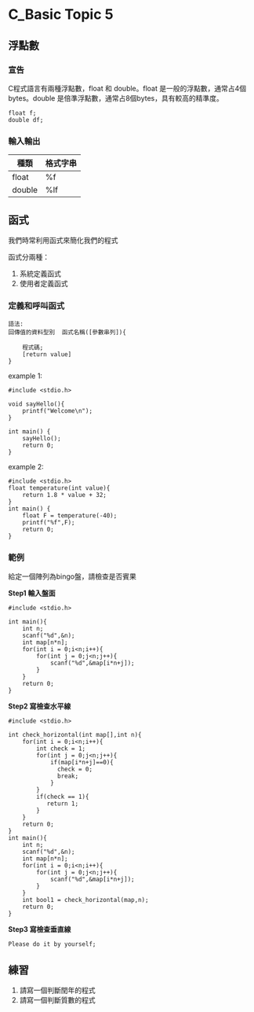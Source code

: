 # C_Basic Topic 5

## 浮點數

### 宣告

C程式語言有兩種浮點數，float 和 double。float 是一般的浮點數，通常占4個bytes。double 是倍準浮點數，通常占8個bytes，具有較高的精準度。

```
float f;
double df;
```

### 輸入輸出



| 種類| 格式字串 | 
| -------- | -------- | 
| float    | %f     | 
|double|%lf|

## 函式

我們時常利用函式來簡化我們的程式

函式分兩種：

1. 系統定義函式
2. 使用者定義函式

### 定義和呼叫函式

```
語法:
回傳值的資料型別  函式名稱([參數串列]){

	程式碼;
	[return value]
}
```
example 1:
```
#include <stdio.h>

void sayHello(){
	printf("Welcome\n");
}

int main() {
	sayHello();
	return 0;
}
```

example 2:

```
#include <stdio.h>
float temperature(int value){
	return 1.8 * value + 32;
}
int main() {
	float F = temperature(-40);
    printf("%f",F);
	return 0;
}
```

### 範例

給定一個陣列為bingo盤，請檢查是否賓果

**Step1 輸入盤面**

```
#include <stdio.h>

int main(){
    int n;
    scanf("%d",&n);
    int map[n*n];
    for(int i = 0;i<n;i++){
        for(int j = 0;j<n;j++){
            scanf("%d",&map[i*n+j]);
        }
    }
    return 0;
}
```

**Step2 寫檢查水平線**

```
#include <stdio.h>

int check_horizontal(int map[],int n){
    for(int i = 0;i<n;i++){
        int check = 1;
        for(int j = 0;j<n;j++){
            if(map[i*n+j]==0){
              check = 0;
              break;
            }
        }
        if(check == 1){
           return 1;
        }
    }
    return 0;
}
int main(){
    int n;
    scanf("%d",&n);
    int map[n*n];
    for(int i = 0;i<n;i++){
        for(int j = 0;j<n;j++){
            scanf("%d",&map[i*n+j]);
        }
    }
    int bool1 = check_horizontal(map,n);
    return 0;
}
```

**Step3 寫檢查垂直線**

```
Please do it by yourself;
```

## 練習

1. 請寫一個判斷閏年的程式
2. 請寫一個判斷質數的程式